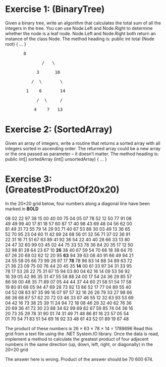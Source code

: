 # Exercise 1: (BinaryTree)
Given a binary tree, write an algorithm that calculates the total sum of all the integers in the tree. You can use Node.Left and Node.Right to determine whether the node is a leaf node. Node.Left and Node.Right both return an instance of the class Node. The method heading is: public int total (Node root) { ... }
<pre>  		8    </pre>
<pre>              /   \   </pre>
<pre>            3      10  </pre>
<pre>          /  \       \   </pre>
<pre>        1    6       14 </pre>
<pre>            /  \     / </pre>
<pre>           4    7   13</pre>
# Exercise 2: (SortedArray)
Given an array of integers, write a routine that returns a sorted array with all integers sorted in ascending order. The returned array could be a new array or the one passed as parameter – it doesn’t matter. The method heading is: public int[] sortedArray (int[] unsortedArray) { ... }
# Exercise 3: (GreatestProductOf20x20)
In the 20×20 grid below, four numbers along a diagonal line have been marked in **BOLD**

08 02 22 97 38 15 00 40 00 75 04 05 07 78 52 12 50 77 91 08 <br/>
49 49 99 40 17 81 18 57 60 87 17 40 98 43 69 48 04 56 62 00 <br/>
81 49 31 73 55 79 14 29 93 71 40 67 53 88 30 03 49 13 36 65 <br/>
52 70 95 23 04 60 11 42 69 24 68 56 01 32 56 71 37 02 36 91 <br/>
22 31 16 71 51 67 63 89 41 92 36 54 22 40 40 28 66 33 13 80 <br/>
24 47 32 60 99 03 45 02 44 75 33 53 78 36 84 20 35 17 12 50 <br/>
32 98 81 28 64 23 67 10 **26** 38 40 67 59 54 70 66 18 38 64 70 <br/>
67 26 20 68 02 62 12 20 95 **63** 94 39 63 08 40 91 66 49 94 21 <br/>
24 55 58 05 66 73 99 26 97 17 **78** 78 96 83 14 88 34 89 63 72 <br/>
21 36 23 09 75 00 76 44 20 45 35 **14** 00 61 33 97 34 31 33 95 <br/>
78 17 53 28 22 75 31 67 15 94 03 80 04 62 16 14 09 53 56 92 <br/>
16 39 05 42 96 35 31 47 55 58 88 24 00 17 54 24 36 29 85 57 <br/>
86 56 00 48 35 71 89 07 05 44 44 37 44 60 21 58 51 54 17 58 <br/>
19 80 81 68 05 94 47 69 28 73 92 13 86 52 17 77 04 89 55 40 <br/>
04 52 08 83 97 35 99 16 07 97 57 32 16 26 26 79 33 27 98 66 <br/>
88 36 68 87 57 62 20 72 03 46 33 67 46 55 12 32 63 93 53 69 <br/>
04 42 16 73 38 25 39 11 24 94 72 18 08 46 29 32 40 62 76 36 <br/>
20 69 36 41 72 30 23 88 34 62 99 69 82 67 59 85 74 04 36 16 <br/>
 20 73 35 29 78 31 90 01 74 31 49 71 48 86 81 16 23 57 05 54 <br/>
 01 70 54 71 83 51 54 69 16 92 33 48 61 43 52 01 89 19 67 48 <br/>

The product of these numbers is 26 × 63 × 78 × 14 = 1788696 Read this grid from a text file using the .NET System.IO library. Once the data is read, implement a method to calculate the greatest product of four adjacent numbers in the same direction (up, down, left, right, or diagonally) in the 20×20 grid   

The answer here is wrong. Product of the answer should be 70 600 674.
